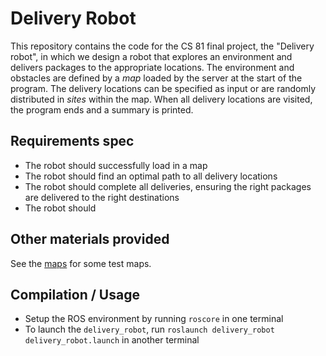 # Delivery Robot

This repository contains the code for the CS 81 final project, the "Delivery robot", in which we design a robot that explores an environment and delivers packages to the appropriate locations.
The environment and obstacles are defined by a *map* loaded by the server at the start of the program.
The delivery locations can be specified as input or are randomly distributed in *sites* within the map.
When all delivery locations are visited, the program ends and a summary is printed.

## Requirements spec
* The robot should successfully load in a map
* The robot should find an optimal path to all delivery locations
* The robot should complete all deliveries, ensuring the right packages are delivered to the right destinations
* The robot should
## Other materials provided
See the [maps]() for some test maps.


## Compilation / Usage
 * Setup the ROS environment by running `roscore` in one terminal
 * To launch the `delivery_robot`, run `roslaunch delivery_robot delivery_robot.launch` in another terminal


